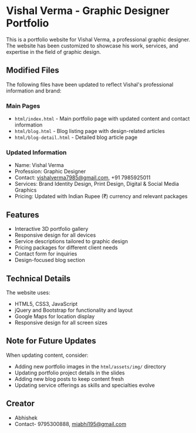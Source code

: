 # Vishal Verma - Graphic Designer Portfolio

This is a portfolio website for Vishal Verma, a professional graphic designer. The website has been customized to showcase his work, services, and expertise in the field of graphic design.

## Modified Files

The following files have been updated to reflect Vishal's professional information and brand:

### Main Pages
- `html/index.html` - Main portfolio page with updated content and contact information
- `html/blog.html` - Blog listing page with design-related articles
- `html/blog-detail.html` - Detailed blog article page

### Updated Information
- Name: Vishal Verma
- Profession: Graphic Designer
- Contact: vishalverma7985@gmail.com, +91 7985925011
- Services: Brand Identity Design, Print Design, Digital & Social Media Graphics
- Pricing: Updated with Indian Rupee (₹) currency and relevant packages

## Features

- Interactive 3D portfolio gallery
- Responsive design for all devices
- Service descriptions tailored to graphic design
- Pricing packages for different client needs
- Contact form for inquiries
- Design-focused blog section

## Technical Details

The website uses:
- HTML5, CSS3, JavaScript
- jQuery and Bootstrap for functionality and layout
- Google Maps for location display
- Responsive design for all screen sizes

## Note for Future Updates

When updating content, consider:
- Adding new portfolio images in the `html/assets/img/` directory
- Updating portfolio project details in the slides
- Adding new blog posts to keep content fresh
- Updating service offerings as skills and specialties evolve 

## Creator

- Abhishek
- Contact- 9795300888, miabhi195@gmail.com